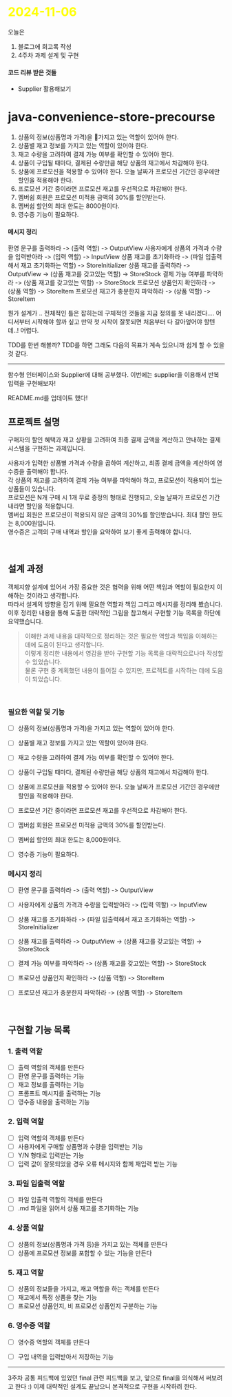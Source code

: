 # <span style="color:yellow">2024-11-06</span>

오늘은
1. 블로그에 회고록 작성
2. 4주차 과제 설계 및 구현


#### 코드 리뷰 받은 것들
- Supplier 활용해보기

# java-convenience-store-precourse  

1. 상품의 정보(상품명과 가격)을 가지고 있는 역할이 있어야 한다.
2. 상품별 재고 정보를 가지고 있는 역할이 있어야 한다.
3. 재고 수량을 고려하여 결제 가능 여부를 확인할 수 있어야 한다.
4. 상품이 구입될 때마다, 결제된 수량만큼 해당 상품의 재고에서 차감해야 한다.
5. 상품에 프로모션을 적용할 수 있어야 한다. 오늘 날짜가 프로모션 기간인 경우에만 할인을 적용해야 한다.
6. 프로모션 기간 중이라면 프로모션 재고를 우선적으로 차감해야 한다.
7. 멤버쉽 회원은 프로모션 미적용 금액의 30%를 할인받는다.
8. 멤버쉽 할인의 최대 한도는 8000원이다.
9. 영수증 기능이 필요하다.

#### 메시지 정리
환영 문구를 출력하라 -> (출력 역할) -> OutputView
사용자에게 상품의 가격과 수량을 입력받아라 -> (입력 역할) -> InputView
상품 재고를 초기화하라 -> (파일 입출력해서 재고 초기화하는 역할) -> StoreInitializer
상품 재고를 출력하라 -> OutputView -> (상품 재고를 갖고있는 역할) -> StoreStock
결제 가능 여부를 파악하라 -> (상품 재고를 갖고있는 역할) -> StoreStock
프로모션 상품인지 확인하라 -> (상품 역할) -> StoreItem
프로모션 재고가 충분한지 파악하라 -> (상품 역할) -> StoreItem



뭔가 설계가 .. 전체적인 틀은 잡히는데 구체적인 것들을 지금 정의를 못 내리겠다.... 어디서부터 시작해야 할까 싶고 만약 첫 시작이 잘못되면 처음부터 다 갈아엎어야 할텐데..! 어렵다.

TDD를 한번 해볼까? TDD를 하면 그래도 다음의 목표가 계속 있으니까 쉽게 할 수 있을 것 같다.







- - -

함수형 인터페이스와 Supplier에 대해 공부했다.
이번에는 supplier을 이용해서 반복 입력을 구현해보자!


README.md를 업데이트 했다!

## 프로젝트 설명  
구매자의 할인 혜택과 재고 상황을 고려하여 최종 결제 금액을 계산하고 안내하는 결제 시스템을 구현하는 과제입니다.  
  
사용자가 입력한 상품별 가격과 수량을 곱하여 계산하고, 최종 결제 금액을 계산하여 영수증을 출력해야 합니다.    
각 상품의 재고를 고려하여 결제 가능 여부를 파악해야 하고, 프로모션이 적용되어 있는 상품들이 있습니다.    
프로모션은 N개 구매 시 1개 무료 증정의 형태로 진행되고, 오늘 날짜가 프로모션 기간 내라면 할인을 적용합니다.    
멤버십 회원은 프로모션이 적용되지 않은 금액의 30%를 할인받습니다. 최대 할인 한도는 8,000원입니다.    
영수증은 고객의 구매 내역과 할인을 요약하여 보기 좋게 출력해야 합니다.  
  
<br>  
  
## 설계 과정  
객체지향 설계에 있어서 가장 중요한 것은 협력을 위해 어떤 책임과 역할이 필요한지 이해하는 것이라고 생각합니다.    
따라서 설계의 방향을 잡기 위해 필요한 역할과 책임 그리고 메시지를 정리해 봤습니다.    
이후 정리한 내용을 통해 도출한 대략적인 그림을 참고해서 구현할 기능 목록을 하단에 요약했습니다.  
  
  
> 이해한 과제 내용을 대략적으로 정리하는 것은 필요한 역할과 책임을 이해하는 데에 도움이 된다고 생각합니다.    
> 이렇게 정리한 내용에서 영감을 받아 구현할 기능 목록을 대략적으로나마 작성할 수 있었습니다.    
> 물론 구현 중 계획했던 내용이 틀어질 수 있지만, 프로젝트를 시작하는 데에 도움이 되었습니다.  
  
<br>  
  
### 필요한 역할 및 기능  
- [ ] 상품의 정보(상품명과 가격)을 가지고 있는 역할이 있어야 한다.  
- [ ] 상품별 재고 정보를 가지고 있는 역할이 있어야 한다.  
- [ ] 재고 수량을 고려하여 결제 가능 여부를 확인할 수 있어야 한다.  
- [ ] 상품이 구입될 때마다, 결제된 수량만큼 해당 상품의 재고에서 차감해야 한다.  
- [ ] 상품에 프로모션을 적용할 수 있어야 한다. 오늘 날짜가 프로모션 기간인 경우에만 할인을 적용해야 한다.  
- [ ] 프로모션 기간 중이라면 프로모션 재고를 우선적으로 차감해야 한다.  
- [ ] 멤버쉽 회원은 프로모션 미적용 금액의 30%를 할인받는다.  
- [ ] 멤버쉽 할인의 최대 한도는 8,000원이다.  
- [ ] 영수증 기능이 필요하다.  
  
  
### 메시지 정리  
- [ ] 환영 문구를 출력하라 -> (출력 역할) -> OutputView    
- [ ] 사용자에게 상품의 가격과 수량을 입력받아라 -> (입력 역할) -> InputView    
- [ ] 상품 재고를 초기화하라 -> (파일 입출력해서 재고 초기화하는 역할) -> StoreInitializer    
- [ ] 상품 재고를 출력하라 -> OutputView -> (상품 재고를 갖고있는 역할) -> StoreStock    
- [ ] 결제 가능 여부를 파악하라 -> (상품 재고를 갖고있는 역할) -> StoreStock    
- [ ] 프로모션 상품인지 확인하라 -> (상품 역할) -> StoreItem    
- [ ] 프로모션 재고가 충분한지 파악하라 -> (상품 역할) -> StoreItem  
  
  
<br>  
  
  
## 구현할 기능 목록  
### 1. 출력 역할  
- [ ] 출력 역할의 객체를 만든다  
- [ ] 환영 문구를 출력하는 기능  
- [ ] 재고 정보를 출력하는 기능  
- [ ] 프롬프트 메시지를 출력하는 기능  
- [ ] 영수증 내용을 출력하는 기능  
  
### 2. 입력 역할  
- [ ] 입력 역할의 객체를 만든다  
- [ ] 사용자에게 구매할 상품명과 수량을 입력받는 기능  
- [ ] Y/N 형태로 입력받는 기능  
- [ ] 입력 값이 잘못되었을 경우 오류 메시지와 함께 재입력 받는 기능  
  
### 3. 파일 입출력 역할  
- [ ] 파일 입출력 역할의 객체를 만든다  
- [ ] .md 파일을 읽어서 상품 재고를 초기화하는 기능  
  
### 4. 상품 역할  
- [ ] 상품의 정보(상품명과 가격 등)을 가지고 있는 객체를 만든다  
- [ ] 상품에 프로모션 정보를 포함할 수 있는 기능을 만든다  
  
### 5. 재고 역할  
- [ ] 상품의 정보들을 가지고, 재고 역할을 하는 객체를 만든다  
- [ ] 재고에서 특정 상품을 찾는 기능  
- [ ] 프로모션 상품인지, 비 프로모션 상품인지 구분하는 기능  
  
### 6. 영수증 역할  
- [ ] 영수증 역할의 객체를 만든다  
- [ ] 구입 내역을 입력받아서 저장하는 기능







- - -

3주차 공통 피드백에 있었던 final 관련 피드백을 보고, 앞으로 final을 의식해서 써보려고 한다 :)
이제 대략적인 설계도 끝났으니 본격적으로 구현을 시작하려 한다.
